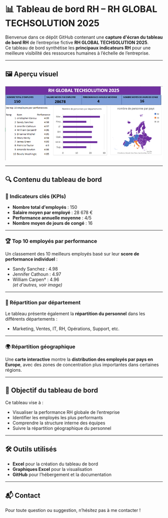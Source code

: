 # 📊 Tableau de bord RH – RH GLOBAL TECHSOLUTION 2025

Bienvenue dans ce dépôt GitHub contenant une **capture d'écran du tableau de bord RH** de l’entreprise fictive **RH GLOBAL TECHSOLUTION 2025**.  
Ce tableau de bord synthétise les **principaux indicateurs RH** pour une meilleure visibilité des ressources humaines à l’échelle de l’entreprise.

---

## 🖼️ Aperçu visuel

![Tableau de bord RH](RH-GLOBAL-TECHSOLUTION.PNG)

---

## 🔍 Contenu du tableau de bord

### 🔢 Indicateurs clés (KPIs)

- **Nombre total d'employés** : 150
- **Salaire moyen par employé** : 28 678 €
- **Performance annuelle moyenne** : 4/5
- **Nombre moyen de jours de congé** : 16

---

### 🏆 Top 10 employés par performance

Un classement des 10 meilleurs employés basé sur leur **score de performance individuel** :
- Sandy Sanchez : 4.98
- Jennifer Cathoun : 4.97
- William Carpen† : 4.96  
*(et d'autres, voir image)*

---

### 🏢 Répartition par département

Le tableau présente également la **répartition du personnel** dans les différents départements :
- Marketing, Ventes, IT, RH, Opérations, Support, etc.

---

### 🌍 Répartition géographique

Une **carte interactive** montre la **distribution des employés par pays en Europe**, avec des zones de concentration plus importantes dans certaines régions.

---

## 📌 Objectif du tableau de bord

Ce tableau vise à :
- Visualiser la performance RH globale de l’entreprise
- Identifier les employés les plus performants
- Comprendre la structure interne des équipes
- Suivre la répartition géographique du personnel

---

## 🛠️ Outils utilisés

- **Excel** pour la création du tableau de bord
- **Graphiques Excel** pour la visualisation
- **GitHub** pour l’hébergement et la documentation

---

## 📬 Contact

Pour toute question ou suggestion, n’hésitez pas à me contacter !

